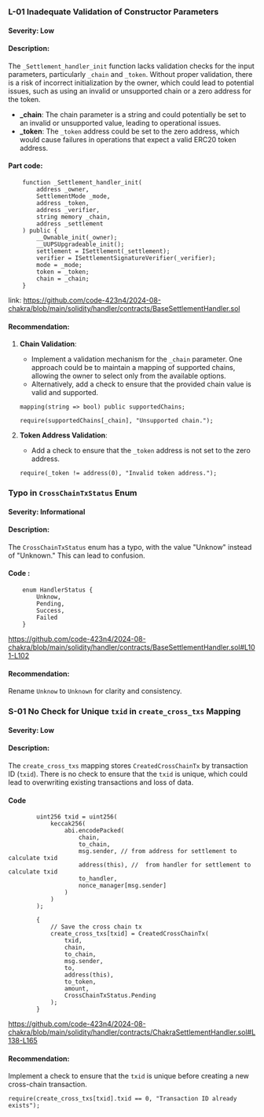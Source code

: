 ### L-01 Inadequate Validation of Constructor Parameters

#### Severity: Low

#### Description:
The `_Settlement_handler_init` function lacks validation checks for the input parameters, particularly `_chain` and `_token`. Without proper validation, there is a risk of incorrect initialization by the owner, which could lead to potential issues, such as using an invalid or unsupported chain or a zero address for the token.

- **_chain**: The chain parameter is a string and could potentially be set to an invalid or unsupported value, leading to operational issues.
- **_token**: The `_token` address could be set to the zero address, which would cause failures in operations that expect a valid ERC20 token address.

#### Part code:

``` solidity 
    function _Settlement_handler_init(
        address _owner,
        SettlementMode _mode,
        address _token,
        address _verifier,
        string memory _chain,
        address _settlement
    ) public {
        __Ownable_init(_owner);
        __UUPSUpgradeable_init();
        settlement = ISettlement(_settlement);
        verifier = ISettlementSignatureVerifier(_verifier);
        mode = _mode;
        token = _token;
        chain = _chain;
    }
```
link: https://github.com/code-423n4/2024-08-chakra/blob/main/solidity/handler/contracts/BaseSettlementHandler.sol
#### Recommendation:
1. **Chain Validation**:
   - Implement a validation mechanism for the `_chain` parameter. One approach could be to maintain a mapping of supported chains, allowing the owner to select only from the available options.
   - Alternatively, add a check to ensure that the provided chain value is valid and supported.

   ```solidity
   mapping(string => bool) public supportedChains;

   require(supportedChains[_chain], "Unsupported chain.");
   ```

2. **Token Address Validation**:
   - Add a check to ensure that the `_token` address is not set to the zero address.

   ```solidity
   require(_token != address(0), "Invalid token address.");
   ```
### Typo in `CrossChainTxStatus` Enum

#### Severity: Informational

#### Description:
The `CrossChainTxStatus` enum has a typo, with the value "Unknow" instead of "Unknown." This can lead to confusion.

#### Code :

``` solidity
    enum HandlerStatus {
        Unknow,
        Pending,
        Success,
        Failed
    }
```
https://github.com/code-423n4/2024-08-chakra/blob/main/solidity/handler/contracts/BaseSettlementHandler.sol#L101-L102
#### Recommendation:
Rename `Unknow` to `Unknown` for clarity and consistency.





###  S-01 No Check for Unique `txid` in `create_cross_txs` Mapping

#### Severity: Low

#### Description:
The `create_cross_txs` mapping stores `CreatedCrossChainTx` by transaction ID (`txid`). There is no check to ensure that the `txid` is unique, which could lead to overwriting existing transactions and loss of data.

#### Code

``` solidity
        uint256 txid = uint256(
            keccak256(
                abi.encodePacked(
                    chain,
                    to_chain,
                    msg.sender, // from address for settlement to calculate txid
                    address(this), //  from handler for settlement to calculate txid
                    to_handler,
                    nonce_manager[msg.sender]
                )
            )
        );

        {
            // Save the cross chain tx
            create_cross_txs[txid] = CreatedCrossChainTx(
                txid,
                chain,
                to_chain,
                msg.sender,
                to,
                address(this),
                to_token,
                amount,
                CrossChainTxStatus.Pending
            );
        }
```
https://github.com/code-423n4/2024-08-chakra/blob/main/solidity/handler/contracts/ChakraSettlementHandler.sol#L138-L165
#### Recommendation:
Implement a check to ensure that the `txid` is unique before creating a new cross-chain transaction.

```solidity
require(create_cross_txs[txid].txid == 0, "Transaction ID already exists");
```